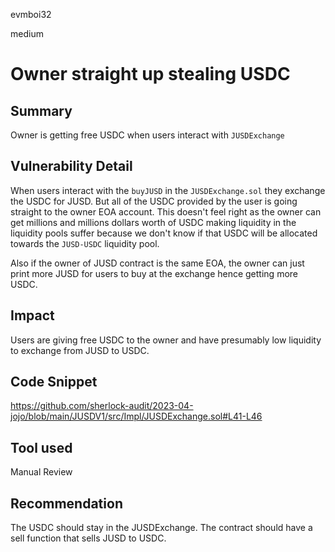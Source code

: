 evmboi32

medium

# Owner straight up stealing USDC

## Summary
Owner is getting free USDC when users interact with ```JUSDExchange```
## Vulnerability Detail
When users interact with the ```buyJUSD``` in the ```JUSDExchange.sol``` they exchange the USDC for JUSD. But all of the USDC provided by the user is going straight to the owner EOA account. This doesn't feel right as the owner can get millions and millions dollars worth of USDC making liquidity in the liquidity pools suffer because we don't know if that USDC will be allocated towards the ```JUSD-USDC``` liquidity pool. 

Also if the owner of JUSD contract is the same EOA, the owner can just print more JUSD for users to buy at the exchange hence getting more USDC.
## Impact
Users are giving free USDC to the owner and have presumably low liquidity to exchange from JUSD to USDC.
## Code Snippet
https://github.com/sherlock-audit/2023-04-jojo/blob/main/JUSDV1/src/Impl/JUSDExchange.sol#L41-L46
## Tool used

Manual Review

## Recommendation
The USDC should stay in the JUSDExchange. The contract should have a sell function that sells JUSD to USDC.